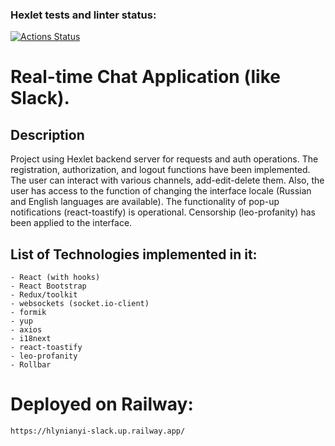 ### Hexlet tests and linter status:
[![Actions Status](https://github.com/glinyany/frontend-project-12/workflows/hexlet-check/badge.svg)](https://github.com/glinyany/frontend-project-12/actions)

#  Real-time Chat Application (like Slack).

## Description

Project using Hexlet backend server for requests and auth operations.
The registration, authorization, and logout functions have been implemented. 
The user can interact with various channels, add-edit-delete them. Also, the user has access to the function of changing the interface locale (Russian and English languages are available). 
The functionality of pop-up notifications (react-toastify) is operational. 
Censorship (leo-profanity) has been applied to the interface.
## List of Technologies implemented in it:

```
- React (with hooks)
- React Bootstrap
- Redux/toolkit
- websockets (socket.io-client)
- formik
- yup
- axios
- i18next
- react-toastify 
- leo-profanity
- Rollbar

```

# Deployed on Railway:

```
https://hlynianyi-slack.up.railway.app/
```
